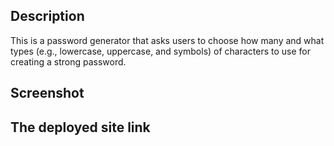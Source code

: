 ## Description
This is a password generator that asks users to choose how many and what types (e.g., lowercase, uppercase, and symbols) of  characters to use for creating a strong password.

## Screenshot


## The deployed site link
